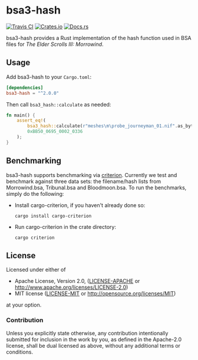 # bsa3-hash

[![Travis CI](https://api.travis-ci.com/FaultyRAM/bsa3-hash.svg)](https://travis-ci.com/FaultyRAM/bsa3-hash)
[![Crates.io](https://img.shields.io/crates/v/bsa3-hash.svg)](https://crates.io/crates/bsa3-hash)
[![Docs.rs](https://docs.rs/bsa3-hash/badge.svg)](https://docs.rs/bsa3-hash)

bsa3-hash provides a Rust implementation of the hash function used in BSA files for
*The Elder Scrolls III: Morrowind*.

## Usage

Add bsa3-hash to your `Cargo.toml`:

```toml
[dependencies]
bsa3-hash = "^2.0.0"
```

Then call `bsa3_hash::calculate` as needed:

```rust
fn main() {
    assert_eq!(
        bsa3_hash::calculate(r"meshes\m\probe_journeyman_01.nif".as_bytes()),
        0xBB50_0695_0002_0336
    );
}
```

## Benchmarking

bsa3-hash supports benchmarking via [criterion](https://crates.io/crates/criterion). Currently we
test and benchmark against three data sets: the filename/hash lists from Morrowind.bsa,
Tribunal.bsa and Bloodmoon.bsa. To run the benchmarks, simply do the following:

* Install cargo-criterion, if you haven't already done so:
  ```text
  cargo install cargo-criterion
  ```
* Run cargo-criterion in the crate directory:
  ```text
  cargo criterion
  ```

## License

Licensed under either of

* Apache License, Version 2.0,
  ([LICENSE-APACHE](LICENSE-APACHE) or http://www.apache.org/licenses/LICENSE-2.0)
* MIT license ([LICENSE-MIT](LICENSE-MIT) or http://opensource.org/licenses/MIT)

at your option.

### Contribution

Unless you explicitly state otherwise, any contribution intentionally
submitted for inclusion in the work by you, as defined in the Apache-2.0
license, shall be dual licensed as above, without any additional terms or
conditions.
